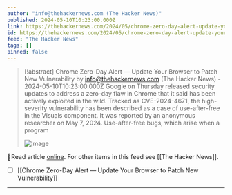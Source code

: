 ```yaml
---
author: "info@thehackernews.com (The Hacker News)"
published: 2024-05-10T10:23:00.000Z
link: https://thehackernews.com/2024/05/chrome-zero-day-alert-update-your.html
id: https://thehackernews.com/2024/05/chrome-zero-day-alert-update-your.html
feed: "The Hacker News"
tags: []
pinned: false
---
```

> [!abstract] Chrome Zero-Day Alert — Update Your Browser to Patch New Vulnerability by info@thehackernews.com (The Hacker News) - 2024-05-10T10:23:00.000Z
> Google on Thursday released security updates to address a zero-day flaw in Chrome that it said has been actively exploited in the wild. Tracked as CVE-2024-4671, the high-severity vulnerability has been described as a case of use-after-free in the Visuals component. It was reported by an anonymous researcher on May 7, 2024. Use-after-free bugs, which arise when a program
>
> ![image](https://blogger.googleusercontent.com/img/b/R29vZ2xl/AVvXsEgPhSx8fwDELvWKGNqNBlu-6Ndi0sPJb5p7SWiIt3zy9vzwPZSe7riuvdLHazxW6fjyi7S27qv4kzvcF9xE_ftF8djTvTvdEzg1Oh4XMApFiK4rwg7xw_hB5QuQ5S7y76OVPdl2zVCKaS0gHR54fTN805N7NUzdgw-Ivg3EOYBvCPBwOlveakXMpHVZXvAY/s1600/chrome.png)

🔗Read article [online](https://thehackernews.com/2024/05/chrome-zero-day-alert-update-your.html). For other items in this feed see [[The Hacker News]].

- [ ] [[Chrome Zero-Day Alert — Update Your Browser to Patch New Vulnerability]]
- - -

